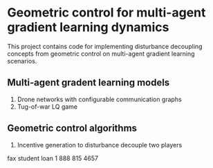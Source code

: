 # Geometric control for multi-agent gradient learning dynamics

This project contains code for implementing disturbance decoupling concepts from geometric control on multi-agent gradient learning scenarios. 
## Multi-agent gradent learning models
1. Drone networks with configurable communication graphs
2. Tug-of-war LQ game

## Geometric control algorithms
1. Incentive generation to disturbance decouple two players

fax student loan 1 888 815 4657
